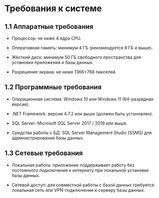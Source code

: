 # Требования к системе
## 1.1 Аппаратные требования
* Процессор: не ниже 4 ядра CPU.

* Оперативная память: минимум 4 ГБ (рекомендуется 8 ГБ и выше).

* Жёсткий диск: минимум 50 ГБ свободного пространства для установки приложения и базы данных.

* Разрешение экрана: не ниже 1366×768 пикселей.

## 1.2 Программные требования
* Операционная система: Windows 10 или Windows 11 (64-разрядная версия).

* .NET Framework: версии 4.7.2 или выше (должен быть установлен).

* SQL Server: Microsoft SQL Server 2017 / 2019 или выше.

* Средства работы с БД: SQL Server Management Studio (SSMS) для администрирования базы данных.

## 1.3 Сетевые требования
* Локальная работа: приложение поддерживает работу без постоянного подключения к интернету при локальной установке базы данных.

* Сетевой доступ: для совместной работы с базой данных требуется локальная сеть или VPN-подключение к серверу базы данных.
